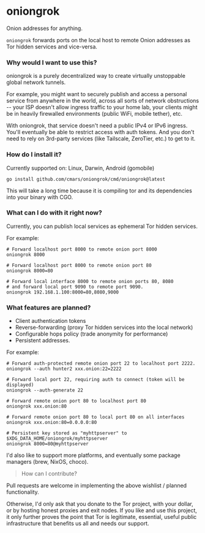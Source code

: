 # oniongrok

Onion addresses for anything.

`oniongrok` forwards ports on the local host to remote Onion addresses as Tor
hidden services and vice-versa.

### Why would I want to use this?

oniongrok is a purely decentralized way to create virtually unstoppable global
network tunnels.

For example, you might want to securely publish and access a personal service
from anywhere in the world, across all sorts of network obstructions -- your
ISP doesn't allow ingress traffic to your home lab, your clients might be in
heavily firewalled environments (public WiFi, mobile tether), etc.

With oniongrok, that service doesn't need a public IPv4 or IPv6 ingress. You'll
eventually be able to restrict access with auth tokens. And you don't need to
rely on 3rd-party services (like Tailscale, ZeroTier, etc.) to get to it.

### How do I install it?

Currently supported on: Linux, Darwin, Android (gomobile)

    go install github.com/cmars/oniongrok/cmd/oniongrok@latest

This will take a long time because it is compiling tor and its dependencies
into your binary with CGO.

### What can I do with it right now?

Currently, you can publish local services as ephemeral Tor hidden services.

For example:

```
# Forward localhost port 8000 to remote onion port 8000
oniongrok 8000

# Forward localhost port 8000 to remote onion port 80
oniongrok 8000=80

# Forward local interface 8000 to remote onion ports 80, 8080
# and forward local port 9090 to remote port 9090.
oniongrok 192.168.1.100:8000=80,8080,9000
```

### What features are planned?

* Client authentication tokens
* Reverse-forwarding (proxy Tor hidden services into the local network)
* Configurable hops policy (trade anonymity for performance)
* Persistent addresses.

For example:

```
# Forward auth-protected remote onion port 22 to localhost port 2222.
oniongrok --auth hunter2 xxx.onion:22=2222

# Forward local port 22, requiring auth to connect (token will be displayed)
oniongrok --auth-generate 22

# Forward remote onion port 80 to localhost port 80
oniongrok xxx.onion:80

# Forward remote onion port 80 to local port 80 on all interfaces
oniongrok xxx.onion:80=0.0.0.0:80

# Persistent key stored as "myhttpserver" to $XDG_DATA_HOME/oniongrok/myhttpserver
oniongrok 8000=80@myhttpserver
```

I'd also like to support more platforms, and eventually some package managers
(brew, NixOS, choco).

> How can I contribute?

Pull requests are welcome in implementing the above wishlist / planned
functionality.

Otherwise, I'd only ask that you donate to the Tor project, with your dollar,
or by hosting honest proxies and exit nodes. If you like and use this project,
it only further proves the point that Tor is legitimate, essential, useful
public infrastructure that benefits us all and needs our support.
